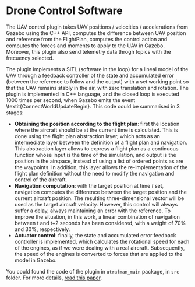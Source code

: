 # Drone Control Software
The UAV control plugin takes UAV positions / velocities / accelerations from Gazebo using the C++ API, computes the difference between UAV position and reference from the FlightPlan, computes the control action and computes the forces and moments to apply to the UAV in Gazebo. Moreover, this plugin also send telemetry data throgh topics with the frecuency selected. 

The plugin implements a SITL (software in the loop) for a lineal model of the UAV through a feedback controller of the state and accumulated error (between the reference to follow and the output) with a set working point so that the UAV remains stably in the air, with zero translation and rotation. The plugin is implemented in C++ language, and the closed loop is executed 1000 times per second, when Gazebo emits the event \textit{ConnectWorldUpdateBegin}. This code could be summarised in 3 stages:

- **Obtaining the position according to the flight plan**: first the location where the aircraft should be at the current time is calculated. This is done using the flight plan abstraction layer, which acts as an intermediate layer between the definition of a flight plan and navigation. This abstraction layer allows to express a flight plan as a continuous function whose input is the time of the simulation, and output is the position in the airspace, instead of using a list of ordered points as are the waypoints. In addition, this layer allows the re-implementation of the flight plan definition without the need to modify the navigation and control of the aircraft.
- **Navigation computation**: with the target position at time $t$ set, navigation computes the difference between the target position and the current aircraft position. The resulting three-dimensional vector will be used as the target aircraft velocity. However, this control will always suffer a delay, always maintaining an error with the reference. To improve the situation, in this work, a linear combination of navigation between t and t+2 seconds has been considered, with a weight of 70% and 30%, respectively. 
- **Actuator control**: finally, the state and accumulated error feedback controller is implemented, which calculates the rotational speed for each of the engines, as if we were dealing with a real aircraft. Subsequently, the speed of the engines is converted to forces that are applied to the model in Gazebo.

You could found the code of the plugin in `utrafman_main` package, in `src` folder. For more details,  [read this paper](https://journals.sagepub.com/doi/10.1177/1729881418820425).